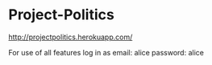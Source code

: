 # Project-Politics

http://projectpolitics.herokuapp.com/

For use of all features log in as email: alice password: alice
